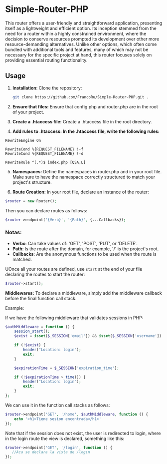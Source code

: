 # Simple-Router-PHP

This router offers a user-friendly and straightforward application, presenting itself as a lightweight and efficient option. Its inception stemmed from the need for a router within a highly constrained environment, where the decision to conserve resources prompted its development over other more resource-demanding alternatives. Unlike other options, which often come bundled with additional tools and features, many of which may not be necessary for the specific project at hand, this router focuses solely on providing essential routing functionality.

## Usage

1. **Installation**: Clone the repository:
    
   ```bash
   git clone https://github.com/FrancoRu/Simple-Router-PHP.git .
   ``` 
   
2. **Ensure that files:** Ensure that config.php and router.php are in the root of your project.
 
3. **Create a .htaccess file:** Create a .htaccess file in the root directory.
    
4. **Add rules to .htaccess: In the .htaccess file, write the following rules:**

```
RewriteEngine On

RewriteCond %{REQUEST_FILENAME} !-f
RewriteCond %{REQUEST_FILENAME} !-d

RewriteRule ^(.*)$ index.php [QSA,L]
```

5. **Namespaces:** Define the namespaces in router.php and in your root file. Make sure to have the namespace correctly structured to match your project's structure.

6. **Route Creation:** In your root file, declare an instance of the router:

```php
$router = new Router();
```

Then you can declare routes as follows:

```php
$router->endpoint('{Verb}', '{Path}', {...Callbacks});
```

### Notas:
- **Verbo**: Can take values of: 'GET', 'POST', 'PUT', or 'DELETE'.
- **Path**: Is the route after the domain, for example, '/' is the project's root.
- **Callbacks**: Are the anonymous functions to be used when the route is matched.

UOnce all your routes are defined, use `start` at the end of your file declaring the routes to start the router:

```php
$router->start();
```

**Middlewares:**
To declare a middleware, simply add the middleware callback before the final function call stack.

Example:

If we have the following middleware that validates sessions in PHP:

```php
$authMiddleware = function () {
    session_start();
    $exist = isset($_SESSION['email']) && isset($_SESSION['username']) && isset($_SESSION['id']) && isset($_SESSION['role']) && isset($_SESSION['message']);

    if (!$exist) {
        header("Location: login");
        exit;
    }

    $expirationTime = $_SESSION['expiration_time'];

    if (!$expirationTime > time()) {
        header("Location: login");
        exit;
    }
};
```

We can use it in the function call stacks as follows:

```php
$router->endpoint('GET', '/home', $authMiddleware, function () {
    echo '<h1>Tiene sesion encontrada</h1>'
});
```

Note that if the session does not exist, the user is redirected to login, where in the login route the view is declared, something like this:

```php
$router->endpoint('GET', '/login', function () {
   //Aca se declara la vista de /login
});
```
